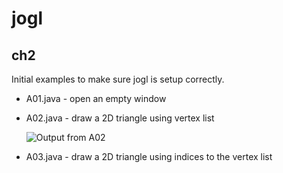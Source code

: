 # jogl

## ch2

Initial examples to make sure jogl is setup correctly.

- A01.java - open an empty window
- A02.java - draw a 2D triangle using vertex list

  ![Output from A02](./img/A02_output.png)
  
- A03.java - draw a 2D triangle using indices to the vertex list

